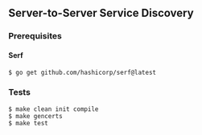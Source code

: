 ## Server-to-Server Service Discovery

### Prerequisites

#### Serf

```shell
$ go get github.com/hashicorp/serf@latest
```

### Tests

```shell
$ make clean init compile
$ make gencerts
$ make test
```
